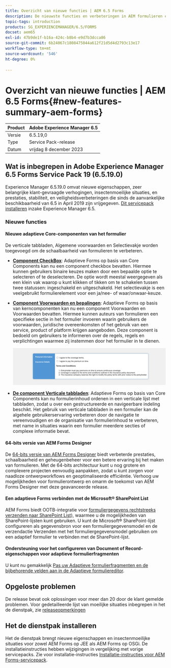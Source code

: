 ```yaml
---
title: Overzicht van nieuwe functies | AEM 6.5 Forms
description: De nieuwste functies en verbeteringen in AEM formulieren en documenten, 's werelds meest geavanceerde oplossing voor het beheer van digitale ervaringen.
topic-tags: introduction
products: SG_EXPERIENCEMANAGER/6.5/FORMS
docset: aem65
exl-id: 47b9de1f-b16a-424c-b8b4-e9d7b3dcca86
source-git-commit: 6b24067c1808475044a612f21d5d4d2793c13e17
workflow-type: tm+mt
source-wordcount: '546'
ht-degree: 0%

---
```


# Overzicht van nieuwe functies | AEM 6.5 Forms{#new-features-summary-aem-forms}

| Product | Adobe Experience Manager 6.5 |
| -------- | ---------------------------- |
| Versie | 6.5.19,0 |
| Type | Service Pack-release |
| Datum | vrijdag 8 december 2023 |

## Wat is inbegrepen in Adobe Experience Manager 6.5 Forms Service Pack 19 (6.5.19.0)

Experience Manager 6.5.19.0 omvat nieuwe eigenschappen, zeer belangrijke klant-gevraagde verhogingen, insectenmoeilijke situaties, en prestaties, stabiliteit, en veiligheidsverbeteringen die sinds de aanvankelijke beschikbaarheid van 6.5 in April 2019 zijn vrijgegeven. [Dit servicepack installeren](https://experienceleague.adobe.com/docs/experience-manager-65/release-notes/aem-forms-current-service-pack-installation-instructions.html) inzake Experience Manager 6.5.

### Nieuwe functies

#### Nieuwe adaptieve Core-componenten van het formulier

De verticale tabbladen, Algemene voorwaarden en Selectievakje worden toegevoegd om de schaalbaarheid van formulieren te verbeteren.

* **[Component CheckBox](https://experienceleague.adobe.com/docs/experience-manager-core-components/using/adaptive-forms/adaptive-forms-components/checkbox.html)**: Adaptieve Forms op basis van Core Components kan nu een component checkbox bevatten. Hiermee kunnen gebruikers binaire keuzes maken door een bepaalde optie te selecteren of te deselecteren. De optie wordt meestal weergegeven als een klein vak waarop u kunt klikken of tikken om te schakelen tussen twee statussen: ingeschakeld en uitgeschakeld. Het selectievakje is een veelgebruikt formulierelement voor een ja/nee- of waar/onwaar-keuze.

* **[Component Voorwaarden en bepalingen](https://experienceleague.adobe.com/docs/experience-manager-core-components/using/adaptive-forms/adaptive-forms-components/terms-and-conditions.html)**: Adaptieve Forms op basis van kerncomponenten kan nu een component Voorwaarden en Voorwaarden bevatten. Hiermee kunnen auteurs van formulieren een specifieke sectie in het formulier invoeren waarin gebruikers de voorwaarden, juridische overeenkomsten of het gebruik van een service, product of platform krijgen aangeboden. Deze component is bedoeld om gebruikers te informeren over de regels, regels en verplichtingen waarmee zij instemmen door het formulier in te dienen.

  ![Verticale tabbladen, Algemene voorwaarden en componenten Selectievakje](/help/forms/using/assets/forms-components.png)

* **[De component Verticale tabbladen](https://experienceleague.adobe.com/docs/experience-manager-core-components/using/adaptive-forms/adaptive-forms-components/vertical-tabs.html)**: Adaptieve Forms op basis van Core Components kan nu formulierinhoud ordenen in een verticale lijst met tabbladen, zodat u over een gestructureerde en navigeerbare indeling beschikt. Het gebruik van verticale tabbladen in een formulier kan de algehele gebruikerservaring verbeteren door de navigatie te vereenvoudigen en de organisatie van formulierinhoud te verbeteren, met name in situaties waarin een formulier meerdere secties of complexe informatie bevat.

#### 64-bits versie van AEM Forms Designer

De [64-bits versie van AEM Forms Designer](/help/forms/using/installing-configuring-designer.md) biedt verbeterde prestaties, schaalbaarheid en geheugenbeheer voor een betere ervaring bij het maken van formulieren. Met de 64-bits architectuur kunt u nog grotere en complexere projecten eenvoudig aanpakken, zodat u kunt zorgen voor naadloze ontwerpworkflows en geoptimaliseerde efficiëntie. Verhoog uw mogelijkheden voor formulierontwerp en omarm de toekomst van AEM Forms Designer met deze geavanceerde release.

#### Een adaptieve Forms verbinden met de Microsoft® SharePoint List

AEM Forms biedt OOTB-integratie voor [formuliergegevens rechtstreeks verzenden naar SharePoint List](/help/forms/using/configuring-submit-actions.md#submit-to-microsoft&reg;-sharepoint-list)), waarmee u de mogelijkheden van SharePoint-lijsten kunt gebruiken. U kunt de Microsoft® SharePoint-lijst configureren als gegevensbron voor een formuliergegevensmodel en de verzendactie Verzenden met het formuliergegevensmodel gebruiken om een adaptief formulier te verbinden met de SharePoint-lijst.

#### Ondersteuning voor het configureren van Document of Record-eigenschappen voor adaptieve formulierfragmenten

U kunt nu gemakkelijk [Pas uw Adaptieve formulierfragmenten en de bijbehorende velden aan in de Adaptieve formuliereditor](/help/forms/using/generate-document-of-record-for-non-xfa-based-adaptive-forms.md).


## Opgeloste problemen

De release bevat ook oplossingen voor meer dan 20 door de klant gemelde problemen. Voor gedetailleerde lijst van moeilijke situaties inbegrepen in het de dienstpak, zie [releaseopmerkingen](https://experienceleague.adobe.com/docs/experience-manager-65/release-notes/release-notes.html?lang=en#forms-6519)


## Het de dienstpak installeren

Het de dienstpak brengt nieuwe eigenschappen en insectenmoeilijke situaties voor zowel AEM Forms op JEE als AEM Forms op OSGi. De installatieinstructies hebben wijzigingen in vergelijking met vorige servicepacks. Zie voor installatie-instructies [Installatie-instructies voor AEM Forms-servicepack](https://experienceleague.adobe.com/docs/experience-manager-65/release-notes/aem-forms-current-service-pack-installation-instructions.html?lang=en).






<!-- 
## Transaction Reports {#transaction-reports}



Transaction reports lets you capture and track the number of submitted forms, processed documents, and rendered documents. The objective behind tracking these transactions is to make an informed decision about the product usage and rebalancing investments in hardware and software. Some examples of transactions include:

* Submission of an Adaptive Form, an HTML5 Form, or a Form Set
* Rendition of a print or a web version of an interactive communication
* Conversion of a document from one file format to another

For information about configuring and using transaction reports, see [Transaction Reports Overview](../../forms/using/transaction-reports-overview.md).

![A sample transaction report](assets/surface_transaction_reporting.png)

## Interactive Communications {#interactive-communications}

**Define data display patterns**

Interactive Communication authors can now define [data display patterns](create-interactive-communication.md#datadisplaypatterns) for fields, variables, and form data model elements. For example, date, currency, or phone formats.

**Use new types of charts**

You can now add [Quadrant charts and charts with multiple series](../../forms/using/chart-component-interactive-communications.md) to Interactive Communications.

**Sort columns in a table**

You can now [sort columns of a table](../../forms/using/create-interactive-communication.md#sortcolumns) in the Interactive Communication. You can bind and sort table columns with static text or data model objects.

**Use new components in a web channel**

You can now add Button and Separator components to the web channel. For more information, see [Add Button component to the web channel](../../forms/using/create-interactive-communication.md#add-button-component-to-the-web-channel) and [Separator component in web channel](../../forms/using/create-interactive-communication.md#separatorcomponent).

**Layout mode to resize components**

You can now switch to [Layout mode](../../forms/using/resize-using-layout-mode.md) to resize components in the Web channel using a WYSIWYG interface.

**Usability improvements**

Interactive Communication authors can now utilize various easy-to-use operations while creating correspondences. The list of operations includes:

* [Perform undo-redo actions in print and web channels](../../forms/using/create-interactive-communication.md#undoredoactions)
* [Add variables in a document fragment using @ symbol](../../forms/using/texts-interactive-communications.md#searchvariables)
* [Add data model elements in a document fragment using @ symbol](../../forms/using/texts-interactive-communications.md#searchdatamodelproperties)
* [Delete or add a web channel to an existing Interactive Communication](../../forms/using/create-interactive-communication.md#edit-interactive-communication-properties)
* [Bind data source elements with fields and variables using drag-and-drop actions](../../forms/using/create-interactive-communication.md#binddatasourceelements)
* [Highlight unbound fields and variables while authoring Interactive Communication](../../forms/using/create-interactive-communication.md#distinguishunboundfields)
* [Perform additional actions such as copy, group, or more on inherited components in a web channel](../../forms/using/create-interactive-communication.md#componenttoolbar)

**Improvements in sync process**

There are several improvements in the Web channel layout auto-generated using the Print channel.

![Interactive Communications Charts](assets/interactive-communication-charts.png)

## Adaptive Forms {#adaptive-forms}

### Use Adobe Sign's cloud-based digital signatures in Adaptive Forms {#use-adobe-sign-s-cloud-based-digital-signatures-in-adaptive-forms}

[Cloud-based digital signatures](https://helpx.adobe.com/sign/kb/digital-certificate-providers.html) or remote signatures are a new generation of digital signatures that work across desktop, mobile, and the web — and meet the highest levels of compliance and assurance for signer authentication. You can now [sign an Adaptive Form](../../forms/using/working-with-adobe-sign.md) with Cloud-based digital signatures.

#### Embed an Adaptive Form or Interactive Communication in AEM Sites Single Page Applications {#embed-an-adaptive-form-or-interactive-communcation-in-aem-sites-single-page-applications}

AEM Forms lets you [seamlessly embed an Adaptive Form](../../forms/using/embed-adaptive-form-aem-sites-spa.md) or Interactive Communication in an AEM Sites single page application (SPA). The embedded Adaptive Form and Interactive Communication is fully functional and users can fill and submit the form without leaving the page. It helps user remain in context of other elements on the web page and simultaneously interact with the adaptive form or Interactive Communication.

#### Sort columns of Adaptive Form tables {#sort-columns-of-adaptive-form-tables}

You can [sort any column of an Adaptive Form table](../../forms/using/adaptive-forms-tables.md#sortcolumnstable) in an ascending or descending order. You can apply sorting to table columns with static text, data model object properties, or a combination of static text and data model object properties.

#### Restrict the availability of Adaptive Forms templates to specific paths {#restrict-the-availability-of-adaptive-forms-templates-to-specific-paths}

Adaptive forms has added support for the cq:allowedPaths property. The property [restricts availability of Adaptive Forms templates to specific paths](creating-adaptive-form.md#adaptive-form-templates).

#### Add check boxes to the Adaptive Form dynamically {#add-check-boxes-to-the-adaptive-form-dynamically}

You can now define rules to [add checkboxes to the Adaptive Form dynamically](../../forms/using/rule-editor.md#setpropertyrule) based on custom function, a form object, or an object property.

## AEM Workflows {#aem-workflows}

### Use variables in AEM Workflows {#use-variables-in-aem-workflows}

Variables enable workflow steps to hold and pass metadata across workflow steps at runtime. You can create different types of variables for storing different types of data. For example, integers, strings, documents, or form data model instances. Typically, you use a variable or a collection of variables when you need to make a decision based on the value that it holds or to store information that you need later in a process.

Variables are an extension of [MetaDataMap](https://helpx.adobe.com/experience-manager/6-5/sites/developing/using/reference-materials/javadoc/com/adobe/granite/workflow/metadata/MetaDataMap.html) interface available in the previous version. It helps save time spent in developing custom ECMAScript code used to retrieve and update metadata values. You continue using MetaDataMap interface and ECMAScript code to manipulate metadata. Some benefits of using variables over MetaDataMap and ECMAScript are:

* Dynamically store, update, and use values stored in a variable across the workflow without relying on custom code
* Retrieve and update values directly to a form data model and data file (XML/JSON ) of a submitted form
* Store complete documents in a variable to perform document processing

The Go To step, OR Split step, and all AEM Forms workflow steps support variables. You can use MetaDataMap interface to access variables in workflow steps that do not have a native support for variables. For more information, see [Variables in AEM Workflows](../../forms/using/variable-in-aem-workflows.md).

![Setting a variable for in a workflow](assets/variable.png)

#### Use a workflow with different Adaptive Forms  {#use-a-workflow-with-different-adaptive-forms}

You can [specify an Adaptive Form for the assign task](../../forms/using/aem-forms-workflow-step-reference.md#assign-task-step) and document of record step of form-centric workflows on the runtime. It allows a workflow to work with different Adaptive Forms. You can decide the method to select an Adaptive Form while designing the workflow. The Adaptive Form can be located at an absolute path, submitted as payload to the workflow, or available at a path calculated using a variable.

#### Use enhanced logging capabilities of forms-centric workflow steps {#use-enhanced-logging-capabilities-of-forms-centric-workflow-steps}

Logging capabilities of forms-centric workflow steps are standardized. Now, all form-centric workflow steps produce similarly standardized logs. It helps improve debugging speed.

## Data Integration {#data-integration}

You can now:

* [Validate input data](../../forms/using/work-with-form-data-model.md#automated-validation-of-input-data) based on a list of constraints. It helps ensure that only valid data is submitted to data source.
* [Override default endpoint](../../forms/using/configure-data-sources.md#configure-soap-web-services) defined in a WSDL (Web Services Description Language) file.

* [Override default](../../forms/using/configure-data-sources.md#configure-restful-web-services) [scheme, host, and base path](../../forms/using/configure-data-sources.md#configure-restful-web-services) defined in Swagger definition file.

## Platform and Security updates {#platform-and-security-updates}

### Major platform updates {#major-platform-updates}

AEM Forms can be set up using any combination of supported operating systems, application servers, databases, database drivers, JDK, LDAP servers, and email servers. The following are the major changes in [supported platforms](../../forms/using/aem-forms-jee-supported-platforms.md):

<table>
 <tbody>
  <tr>
   <td>Component</td>
   <td>Support Removed</td>
  </tr>
  <tr>
   <td>Operating systems</td>
   <td>
    <ul>
     <li>Microsoft Windows Server 2012 R2</li>
     <li>IBM AIX*</li>
     <li>Sun Solaris*</li>
    </ul> </td>
  </tr>
  <tr>
   <td>Application servers<br /> </td>
   <td>
    <ul>
    <li>WebSphere Liberty profile</li>
    <li>Oracle WebLogic</li>
    </ul> </td>
  </tr>
  <tr>
   <td>Databases</td>
   <td>
    <ul>
     <li>IBM DB2 <br /> </li>
     <li>Oracle RAC</li>
    </ul> </td>
  </tr>
  <tr>
   <td>LDAP servers</td>
   <td>
    <ul>
     <li>Microsoft Active Directory 2012</li>
     <li>Novell eDirectory 8.8.7 </li>
     <li>IBM Lotus Domino 8.5.0 </li>
    </ul> </td>
  </tr>
  <tr>
   <td>Email servers</td>
   <td>
    <ul>
     <li>IBM Lotus Domino 8.5.0 </li>
    </ul> </td>
  </tr>
  <tr>
   <td>Connectors</td>
   <td>
    <ul>
     <li>Connector for Microsoft Sharepoint 2013</li>
     <li>Connector for EMC Documentum 7.0</li>
    </ul> </td>
  </tr>
  <tr>
   <td>AEM Forms app<br /> </td>
   <td>
    <ul>
     <li>Windows 8.1 support</li>
    </ul> </td>
  </tr>
  <tr>
   <td>Java </td>
   <td>
    <ul>
     <li>Java 11</li>
    </ul> </td>
  </tr>
 </tbody>
</table>

&#42; Contact Adobe Support for information on migrating to a different platform

#### New HTML5-based UIs {#new-html-based-uis}

In line with planned EOL of Adobe Flash Player and overall direction of migrating Flash-based content to open standards, AEM 6.5 Forms has replaced Flash-based UI of Health Monitor, Process Management, Reader Extension, and Category Management UI of AEM Forms on JEE Administration Console with HTML5-based UI.

#### Security improvements {#security-improvements}

* AEM 6.5 Forms on JEE administration console UI is now based on Apache Struts 2.5.
* AEM 6.5 Forms now uses jQuery to 3.2.1 and jQuery UI 1.12.1. See, [upgrade documentation](/help/forms/home.md) for the impact of the change.

#### Accessibility improvements {#accessibility-improvements}

AEM 6.5 Forms has improved accessibility of AEM Forms Workspace. 
!-->

